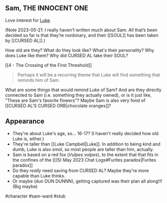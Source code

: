 ## Sam, THE INNOCENT ONE
Love interest for [Luke](Luke%20Campbell.md).

(Note 2023-05-21: I really haven’t written much about Sam. All that’s been decided so far is that they’re nonbinary, and their [[SOUL]] has been taken by [[CURSED AL]].)

How old are they? What do they look like? What's their personality? Why does Luke like them? Why did CURSED AL take their SOUL?

[[4 - The Crossing of the First Threshold]]
>Perhaps it will be a recurring theme that Luke will find something that reminds him of Sam.

What are some things that would remind Luke of Sam? And are they directly connected to Sam (i.e. something they actually owned), or is it just like, "These are Sam's favorite flowers"? Maybe Sam is also very fond of [[CURSED AL'S CURSED ORB|chocolate oranges]]?

## Appearance

* They're about Luke's age, so... 16-17? (I haven't really decided how old Luke is, either.)
* They're taller than [[Luke Campbell|Luke]]. In addition to being kind and dumb, Luke is also smol, so most people are taller than him, actually.
* Sam is based on a red fox (*Vulpes vulpes*), to the extent that that fits in the confines of the [[(5) May 2023 Chat Logs#Furites paradox|Furites paradox]]
* Do they *really* need saving from CURSED AL? Maybe they're more capable than Luke thinks.
* Or maybe (dun DUN DUNNN), getting captured was their plan all along!!! (Big maybe)

#character #sam-ward #stub 